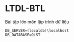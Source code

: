 # LTDL-BTL
Bài tập lớn môn lập trình dữ liệu

```text
DB_SERVER=(localdb)\localhost
DB_DATABASE=QLST
```